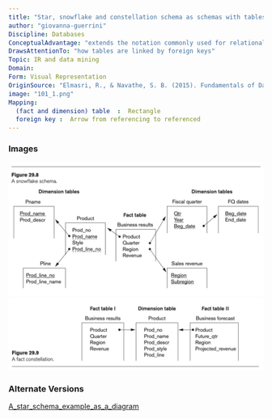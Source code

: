```yaml
---
title: "Star, snowflake and constellation schema as schemas with tables as rectangles and FK as arrows"
author: "giovanna-guerrini"
Discipline: Databases
ConceptualAdvantage: "extends the notation commonly used for relational schema to datawarehouses"
DrawsAttentionTo: "how tables are linked by foreign keys"
Topic: IR and data mining
Domain: 
Form: Visual Representation
OriginSource: "Elmasri, R., & Navathe, S. B. (2015). Fundamentals of Database Systems. 7 ed. Addison-Wesley."
image: "101_1.png"
Mapping:
  (fact and dimension) table  :  Rectangle
  foreign key :  Arrow from referencing to referenced
---
```

### Images
<img src="/assets/images/nm/101_2.png" class="ui fluid bordered image">
<img src="/assets/images/nm/101_3.png" class="ui fluid bordered image">

### Alternate Versions
<a href="/nms/A_star_schema_example_as_a_diagram.html">A_star_schema_example_as_a_diagram</a>
